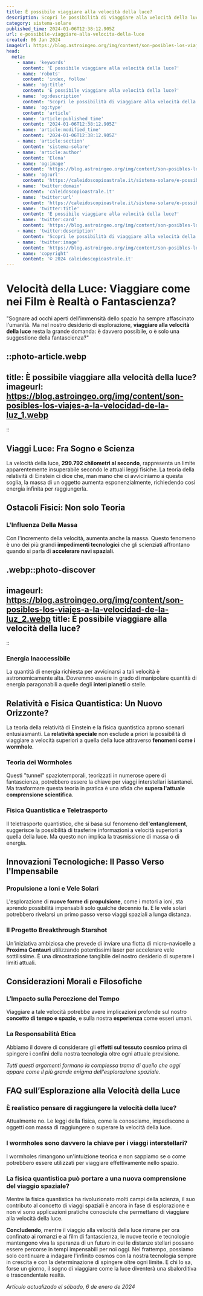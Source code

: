 ```yaml
---
title: È possibile viaggiare alla velocità della luce?
description: Scopri le possibilità di viaggiare alla velocità della luce, tra fisica e fantascienza. Esplora i confini delluniverso e della conoscenza!
category: sistema-solare
published_time: 2024-01-06T12:38:12.905Z
url: e-possibile-viaggiare-alla-velocita-della-luce
created: 06 Jan 2024
imageUrl: https://blog.astroingeo.org/img/content/son-posibles-los-viajes-a-la-velocidad-de-la-luz_1.webp
head:
  meta:
    - name: 'keywords'
      content: 'È possibile viaggiare alla velocità della luce?'
    - name: 'robots'
      content: 'index, follow'
    - name: 'og:title'
      content: 'È possibile viaggiare alla velocità della luce?'
    - name: 'og:description'
      content: 'Scopri le possibilità di viaggiare alla velocità della luce, tra fisica e fantascienza. Esplora i confini delluniverso e della conoscenza!'
    - name: 'og:type'
      content: 'article'
    - name: 'article:published_time'
      content: '2024-01-06T12:38:12.905Z'
    - name: 'article:modified_time'
      content: '2024-01-06T12:38:12.905Z'
    - name: 'article:section'
      content: 'sistema-solare'
    - name: 'article:author'
      content: 'Elena'
    - name: 'og:image'
      content: 'https://blog.astroingeo.org/img/content/son-posibles-los-viajes-a-la-velocidad-de-la-luz_1.webp'
    - name: 'og:url'
      content: 'https://caleidoscopioastrale.it/sistema-solare/e-possibile-viaggiare-alla-velocita-della-luce'
    - name: 'twitter:domain'
      content: 'caleidoscopioastrale.it'
    - name: 'twitter:url'
      content: 'https://caleidoscopioastrale.it/sistema-solare/e-possibile-viaggiare-alla-velocita-della-luce'
    - name: 'twitter:title'
      content: 'È possibile viaggiare alla velocità della luce?'
    - name: 'twitter:card'
      content: 'https://blog.astroingeo.org/img/content/son-posibles-los-viajes-a-la-velocidad-de-la-luz_1.webp'
    - name: 'twitter:description'
      content: 'Scopri le possibilità di viaggiare alla velocità della luce, tra fisica e fantascienza. Esplora i confini delluniverso e della conoscenza!'
    - name: 'twitter:image'
      content: 'https://blog.astroingeo.org/img/content/son-posibles-los-viajes-a-la-velocidad-de-la-luz_1.webp'
    - name: 'copyright'
      content: '© 2024 caleidoscopioastrale.it'
---
```

# Velocità della Luce: Viaggiare come nei Film è Realtà o Fantascienza?

"Sognare ad occhi aperti dell'immensità dello spazio ha sempre affascinato l'umanità. Ma nel nostro desiderio di esplorazione, **viaggiare alla velocità della luce** resta la grande domanda: è davvero possibile, o è solo una suggestione della fantascienza?"

::photo-article.webp
---
title: È possibile viaggiare alla velocità della luce?
imageurl: https://blog.astroingeo.org/img/content/son-posibles-los-viajes-a-la-velocidad-de-la-luz_1.webp
---
::

## Viaggi Luce: Fra Sogno e Scienza
La velocità della luce, **299.792 chilometri al secondo**, rappresenta un limite apparentemente insuperabile secondo le attuali leggi fisiche. La teoria della relatività di Einstein ci dice che, man mano che ci avviciniamo a questa soglia, la massa di un oggetto aumenta esponenzialmente, richiedendo così energia infinita per raggiungerla.

## Ostacoli Fisici: Non solo Teoria
### L'Influenza Della Massa
Con l'incremento della velocità, aumenta anche la massa. Questo fenomeno è uno dei più grandi **impedimenti tecnologici** che gli scienziati affrontano quando si parla di **accelerare navi spaziali**.

.webp::photo-discover
---
imageurl: https://blog.astroingeo.org/img/content/son-posibles-los-viajes-a-la-velocidad-de-la-luz_2.webp
title: È possibile viaggiare alla velocità della luce?
---
::

### Energia Inaccessibile 
La quantità di energia richiesta per avvicinarsi a tali velocità è astronomicamente alta. Dovremmo essere in grado di manipolare quantità di energia paragonabili a quelle degli **interi pianeti** o stelle.

## Relatività e Fisica Quantistica: Un Nuovo Orizzonte?
La teoria della relatività di Einstein e la fisica quantistica aprono scenari entusiasmanti. La **relatività speciale** non esclude a priori la possibilità di viaggiare a velocità superiori a quella della luce attraverso **fenomeni come i wormhole**.

### Teoria dei Wormholes
Questi "tunnel" spaziotemporali, teorizzati in numerose opere di fantascienza, potrebbero essere la chiave per viaggi interstellari istantanei. Ma trasformare questa teoria in pratica è una sfida che **supera l'attuale comprensione scientifica**.

### Fisica Quantistica e Teletrasporto
Il teletrasporto quantistico, che si basa sul fenomeno dell'**entanglement**, suggerisce la possibilità di trasferire informazioni a velocità superiori a quella della luce. Ma questo non implica la trasmissione di massa o di energia.

## Innovazioni Tecnologiche: Il Passo Verso l'Impensabile
### Propulsione a Ioni e Vele Solari
L'esplorazione di **nuove forme di propulsione**, come i motori a ioni, sta aprendo possibilità impensabili solo qualche decennio fa. E le vele solari potrebbero rivelarsi un primo passo verso viaggi spaziali a lunga distanza.

### Il Progetto Breakthrough Starshot
Un'iniziativa ambiziosa che prevede di inviare una flotta di micro-navicelle a **Proxima Centauri** utilizzando potentissimi laser per accelerare vele sottilissime. È una dimostrazione tangibile del nostro desiderio di superare i limiti attuali.

## Considerazioni Morali e Filosofiche
### L’Impacto sulla Percezione del Tempo
Viaggiare a tale velocità potrebbe avere implicazioni profonde sul nostro **concetto di tempo e spazio**, e sulla nostra **esperienza** come esseri umani.

### La Responsabilità Etica
Abbiamo il dovere di considerare gli **effetti sul tessuto cosmico** prima di spingere i confini della nostra tecnologia oltre ogni attuale previsione.

_Tutti questi argomenti formano la complessa trama di quello che oggi appare come il più grande enigma dell'esplorazione spaziale._

## FAQ sull’Esplorazione alla Velocità della Luce

### È realistico pensare di raggiungere la velocità della luce?
Attualmente no. Le leggi della fisica, come la conosciamo, impediscono a oggetti con massa di raggiungere o superare la velocità della luce.

### I wormholes sono davvero la chiave per i viaggi interstellari?
I wormholes rimangono un'intuizione teorica e non sappiamo se o come potrebbero essere utilizzati per viaggiare effettivamente nello spazio.

### La fisica quantistica può portare a una nuova comprensione del viaggio spaziale?
Mentre la fisica quantistica ha rivoluzionato molti campi della scienza, il suo contributo al concetto di viaggi spaziali è ancora in fase di esplorazione e non vi sono applicazioni pratiche conosciute che permettano di viaggiare alla velocità della luce.

**Concludendo**, mentre il viaggio alla velocità della luce rimane per ora confinato ai romanzi e ai film di fantascienza, le nuove teorie e tecnologie mantengono viva la speranza di un futuro in cui le distanze stellari possano essere percorse in tempi impensabili per noi oggi. Nel frattempo, possiamo solo continuare a indagare l'infinito cosmos con la nostra tecnologia sempre in crescita e con la determinazione di spingere oltre ogni limite. E chi lo sa, forse un giorno, il sogno di viaggiare come la luce diventerà una sbalorditiva e trascendentale realtà.

_Artículo actualizado el sábado, 6 de enero de 2024_